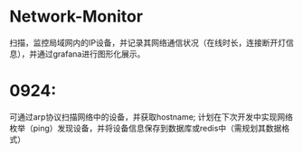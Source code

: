 # Network-Monitor
扫描，监控局域网内的IP设备，并记录其网络通信状况（在线时长，连接断开灯信息），并通过grafana进行图形化展示。

# 0924:
可通过arp协议扫描网络中的设备，并获取hostname;
计划在下次开发中实现网络枚举（ping）发现设备，并将设备信息保存到数据库或redis中（需规划其数据格式）
